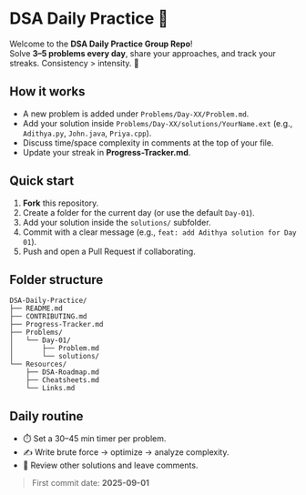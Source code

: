 # DSA Daily Practice 🚀

Welcome to the **DSA Daily Practice Group Repo**!  
Solve **3–5 problems every day**, share your approaches, and track your streaks. Consistency > intensity. 💪

## How it works
- A new problem is added under `Problems/Day-XX/Problem.md`.
- Add your solution inside `Problems/Day-XX/solutions/YourName.ext` (e.g., `Adithya.py`, `John.java`, `Priya.cpp`).  
- Discuss time/space complexity in comments at the top of your file.  
- Update your streak in **Progress-Tracker.md**.

## Quick start
1. **Fork** this repository.
2. Create a folder for the current day (or use the default `Day-01`).
3. Add your solution inside the `solutions/` subfolder.
4. Commit with a clear message (e.g., `feat: add Adithya solution for Day 01`).
5. Push and open a Pull Request if collaborating.

## Folder structure
```
DSA-Daily-Practice/
├── README.md
├── CONTRIBUTING.md
├── Progress-Tracker.md
├── Problems/
│   └── Day-01/
│       ├── Problem.md
│       └── solutions/
└── Resources/
    ├── DSA-Roadmap.md
    ├── Cheatsheets.md
    └── Links.md
```

## Daily routine
- ⏱️ Set a 30–45 min timer per problem.
- ✍️ Write brute force → optimize → analyze complexity.
- 🔁 Review other solutions and leave comments.

> First commit date: **2025-09-01**
